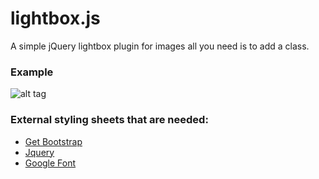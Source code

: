 # lightbox.js
A simple jQuery lightbox plugin for images all you need is to add a class.
### Example
![alt tag](http://www.kelly.tech/static/img/lightbox.png)
### External styling sheets that are needed:
- [Get Bootstrap](http://getbootstrap.com/)
- [Jquery](https://jquery.com/)
- [Google Font](https://www.google.com/fonts)
